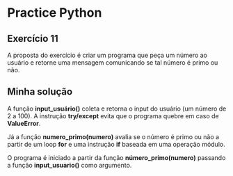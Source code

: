 # Practice Python
## Exercício 11
A proposta do exercício é criar um programa que peça um número ao usuário e retorne
uma mensagem comunicando se tal número é primo ou não.
## Minha solução
A função **input_usuário()** coleta e retorna o input do usuário (um número de 2 a 100). A instrução **try/except** 
evita que o programa quebre em caso de **ValueError**.

Já a função **numero_primo(numero)** avalia se o número é primo ou não a partir de um loop **for** e uma instrução 
**if** baseada em uma operação módulo.

O programa é iniciado a partir da função **número_primo(numero)** passando a função **input_usuario()** como argumento.
